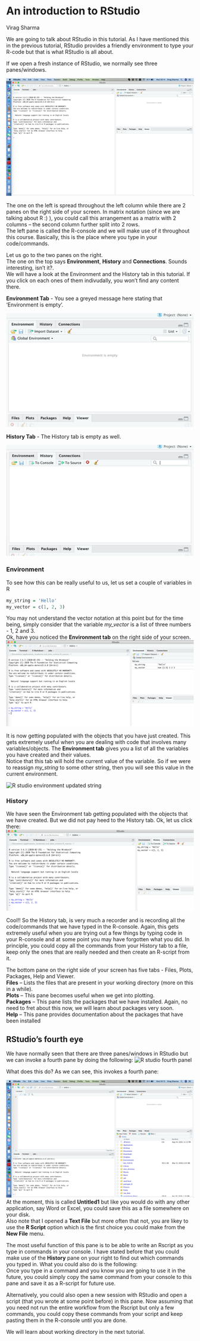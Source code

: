 An introduction to RStudio
================
Virag Sharma

We are going to talk about RStudio in this tutorial. As I have mentioned
this in the previous tutorial, RStudio provides a friendly environment
to type your R-code but that is what RStudio is all about.

If we open a fresh instance of RStudio, we normally see three
panes/windows.

![R studio](images/RStudio_fresh.png)

The one on the left is spread throughout the left column while there are
2 panes on the right side of your screen. In matrix notation (since we
are talking about R :) ), you could call this arrangement as a matrix
with 2 columns – the second column further split into 2 rows.  
The left pane is called the R-console and we will make use of it
throughout this course. Basically, this is the place where you type in
your code/commands.

Let us go to the two panes on the right.  
The one on the top says **Environment**, **History** and
**Connections**. Sounds interesting, isn’t it?.  
We will have a look at the Environment and the History tab in this
tutorial. If you click on each ones of them indivudally, you won’t find
any content there.

**Environment Tab** - You see a greyed message here stating that
‘Environment is empty’.

![R studio](images/RStudio_environment.png)

**History Tab** - The History tab is empty as well.

![R studio](images/RStudio_History.png)

### Environment

To see how this can be really useful to us, let us set a couple of
variables in R

``` r
my_string = 'Hello'
my_vector = c(1, 2, 3)
```

You may not understand the vector notation at this point but for the
time being, simply consider that the variable *my\_vector* is a list of
three numbers - 1, 2 and 3.  
Ok, have you noticed the **Environment tab** on the right side of your
screen.  
![R studio environment](images/RStudio_Environment_New.png)

It is now getting populated with the objects that you have just created.
This gets extremely useful when you are dealing with code that involves
many variables/objects. The **Environment tab** gives you a list of all
the variables you have created and their values.  
Notice that this tab will hold the current value of the variable. So if
we were to reassign *my\_string* to some other string, then you will see
this value in the current environment.

![R studio environment updated
string](images/RStudio_Environment_New_Updated.png)

### History

We have seen the Environment tab getting populated with the objects that
we have created. But we did not pay heed to the History tab. Ok, let us
click there: ![R studio history](images/RStudio_History_New.png)

Cool\!\! So the History tab, is very much a recorder and is recording
all the code/commands that we have typed in the R-console. Again, this
gets extremely useful when you are trying out a few things by typing
code in your R-console and at some point you may have forgotten what you
did. In principle, you could copy all the commands from your History tab
to a file, keep only the ones that are really needed and then create an
R-script from it.

The bottom pane on the right side of your screen has five tabs - Files,
Plots, Packages, Help and Viewer.  
**Files** – Lists the files that are present in your working directory
(more on this in a while).  
**Plots** – This pane becomes useful when we get into plotting.  
**Packages** – This pane lists the packages that we have installed.
Again, no need to fret about this now, we will learn about packages very
soon.  
**Help** – This pane provides documentation about the packages that have
been installed

## RStudio’s fourth eye

We have normally seen that there are three panes/windows in RStudio but
we can invoke a fourth pane by doing the following: ![R studio fourth
panel](images/RStudio_4thpanel.png)

What does this do? As we can see, this invokes a fourth pane:

![R studio fourth panel](images/RStudio_4thpanel_Ready.png) At the
moment, this is called **Untitled1** but like you would do with any
other application, say Word or Excel, you could save this as a file
somewhere on your disk.  
Also note that I opened a **Text File** but more often that not, you are
likey to use the **R Script** option which is the first choice you could
make from the **New File** menu.

The most useful function of this pane is to be able to write an Rscript
as you type in commands in your console. I have stated before that you
could make use of the **History** pane on your right to find out which
commands you typed in. What you could also do is the following:  
Once you type in a command and you know you are going to use it in the
future, you could simply copy the same command from your console to this
pane and save it as a R-script for future use.

Alternatively, you could also open a new session with RStudio and open a
script (that you wrote at some point before) in this pane. Now assuming
that you need not run the entire workflow from the Rscript but only a
few commands, you could copy these commands from your script and keep
pasting them in the R-console until you are done.

We will learn about working directory in the next tutorial.
